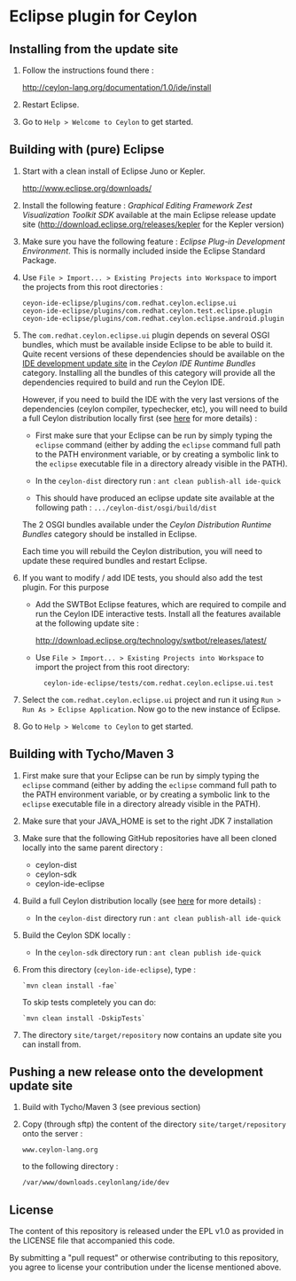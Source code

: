 # Eclipse plugin for Ceylon

## Installing from the update site

1.  Follow the instructions found there :
    
    <http://ceylon-lang.org/documentation/1.0/ide/install>
    
2.  Restart Eclipse.
    
5.  Go to `Help > Welcome to Ceylon` to get started.

## Building with (pure) Eclipse

1.  Start with a clean install of Eclipse Juno or Kepler.
    
    <http://www.eclipse.org/downloads/>
    
2.  Install the following feature : _Graphical Editing Framework Zest Visualization Toolkit SDK_ available at the main Eclipse release update site (http://download.eclipse.org/releases/kepler for the Kepler version)
	
3.  Make sure you have the following feature : _Eclipse Plug-in Development Environment_.
    This is normally included inside the Eclipse Standard Package.

4.  Use `File > Import... > Existing Projects into Workspace` 
    to import the projects from this root directories : 

    ```
    ceyon-ide-eclipse/plugins/com.redhat.ceylon.eclipse.ui
    ceyon-ide-eclipse/plugins/com.redhat.ceylon.test.eclipse.plugin
    ceyon-ide-eclipse/plugins/com.redhat.ceylon.eclipse.android.plugin
    ```

5.  The `com.redhat.ceylon.eclipse.ui` plugin depends on several OSGI bundles, which must be available inside Eclipse to be able to build it.	
    Quite recent versions of these dependencies should be available on the [IDE development update site](http://ceylon-lang.org/eclipse/development/)
	in the _Ceylon IDE Runtime Bundles_ category.
	Installing all the bundles of this category will provide all the dependencies required to build and run the Ceylon IDE.
	
	However, if you need to build the IDE with the very last versions of the dependencies (ceylon compiler, typechecker, etc), you will
	need to build a full Ceylon distribution locally first (see [here](https://github.com/ceylon/ceylon-dist/blob/master/README.md#building-the-distribution) for more details) :
		
	- First make sure that your Eclipse can be run by simply typing the `eclipse` command (either by adding the `eclipse` command full path to the PATH environment variable, or by creating a symbolic link to the `eclipse` executable file in a directory already visible in the PATH).
		
	- In the `ceylon-dist` directory run : `ant clean publish-all ide-quick`
		
	- This should have produced an eclipse update site available at the following path :
        `.../ceylon-dist/osgi/build/dist`
			
	The 2 OSGI bundles available under the _Ceylon Distribution Runtime Bundles_ category should be installed in Eclipse.
	
	Each time you will rebuild the Ceylon distribution, you will need to update these required bundles and restart Eclipse.

6. If you want to modify / add IDE tests, you should also add the test plugin. For this purpose
    - Add the SWTBot Eclipse features, which are required to compile and run the Ceylon IDE 
      interactive tests.
      Install all the features available at the following update site :
        
        http://download.eclipse.org/technology/swtbot/releases/latest/
        
    - Use `File > Import... > Existing Projects into Workspace` 
      to import the project from this root directory: 
    
            ceylon-ide-eclipse/tests/com.redhat.ceylon.eclipse.ui.test

7.  Select the `com.redhat.ceylon.eclipse.ui` project and run it using
    `Run > Run As > Eclipse Application`. Now go to the new instance of 
    Eclipse.
    
8.  Go to `Help > Welcome to Ceylon` to get started.

## Building with Tycho/Maven 3

1.  First make sure that your Eclipse can be run by simply typing the `eclipse` command (either by adding the `eclipse` command full path to the PATH environment variable, or by creating a symbolic link to the `eclipse` executable file in a directory already visible in the PATH).

2.  Make sure that your JAVA_HOME is set to the right JDK 7 installation


3.  Make sure that the following GitHub repositories have all been cloned locally into the same parent directory :
	- ceylon-dist
	- ceylon-sdk
	- ceylon-ide-eclipse	
	
	
4.  Build a full Ceylon distribution locally (see [here](https://github.com/ceylon/ceylon-dist/blob/master/README.md#building-the-distribution) for more details) :
    - In the `ceylon-dist` directory run : `ant clean publish-all ide-quick`

5.  Build the Ceylon SDK locally :
    - In the `ceylon-sdk` directory run : `ant clean publish ide-quick`

6.  From this directory (`ceylon-ide-eclipse`), type :
    
        `mvn clean install -fae`

    To skip tests completely you can do:

        `mvn clean install -DskipTests` 
   
7.  The directory `site/target/repository` now contains an update site you can 
    install from.

## Pushing a new release onto the development update site

1.  Build with Tycho/Maven 3 (see previous section)
    
2.  Copy (through sftp) the content of the directory `site/target/repository` onto the server :

        www.ceylon-lang.org 
    
    to the following directory :
    
        /var/www/downloads.ceylonlang/ide/dev
        
## License

The content of this repository is released under the EPL v1.0
as provided in the LICENSE file that accompanied this code.

By submitting a "pull request" or otherwise contributing to this repository, you
agree to license your contribution under the license mentioned above.
